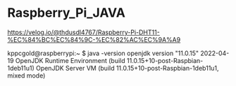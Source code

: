 # Raspberry_Pi_JAVA

https://velog.io/@thdusdl4767/Raspberry-Pi-DHT11-%EC%84%BC%EC%84%9C-%EC%82%AC%EC%9A%A9


kppcgold@raspberrypi:~ $ java -version
openjdk version "11.0.15" 2022-04-19
OpenJDK Runtime Environment (build 11.0.15+10-post-Raspbian-1deb11u1)
OpenJDK Server VM (build 11.0.15+10-post-Raspbian-1deb11u1, mixed mode)
